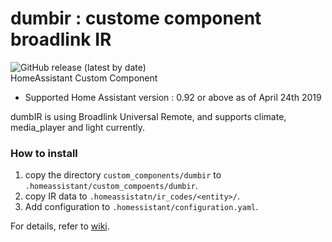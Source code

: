 # dumbir : custome component broadlink IR 
![GitHub release (latest by date)](https://img.shields.io/github/v/release/Thunderbird2086/ha-custom-component-dumbir)<br>
HomeAssistant Custom Component 

* Supported Home Assistant version : 0.92 or above as of April 24th 2019

dumbIR is using Broadlink Universal Remote, and supports climate, media\_player and light currently.

### How to install
1. copy the directory `custom_components/dumbir` to `.homeassistant/custom_compoents/dumbir`.
1. copy IR data to `.homeassistatn/ir_codes/<entity>/`.
1. Add configuration to `.homessistant/configuration.yaml`.

For details, refer to [wiki](https://github.com/Thunderbird2086/ha-custom-component-dumbir/wiki).
